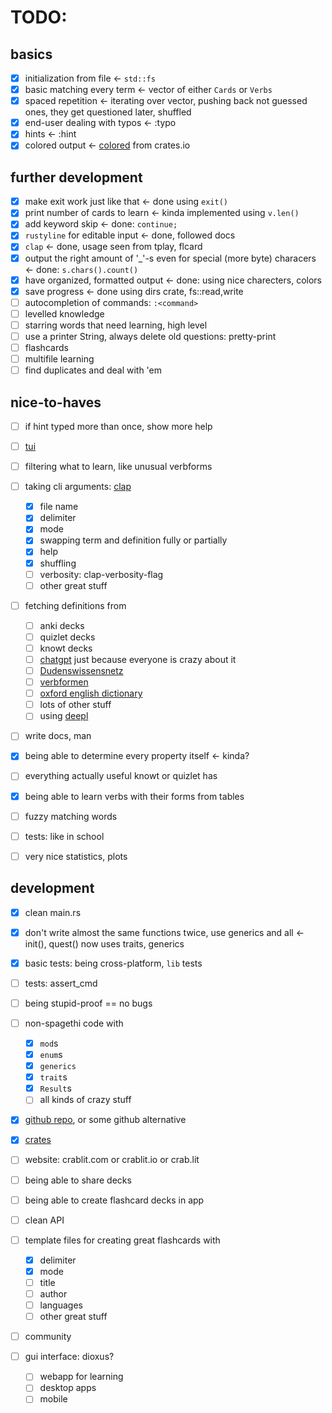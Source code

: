 # TODO:

## basics

-   [x] initialization from file <- `std::fs`
-   [x] basic matching every term <- vector of either `Cards` or `Verbs`
-   [x] spaced repetition <- iterating over vector, pushing back not guessed ones, they get questioned later, shuffled
-   [x] end-user dealing with typos <- :typo
-   [x] hints <- :hint
-   [x] colored output <- [colored](https://crates.io/crates/colored) from crates.io

## further development

-   [x] make exit work just like that <- done using `exit()`
-   [x] print number of cards to learn <- kinda implemented using `v.len()`
-   [x] add keyword skip <- done: `continue;`
-   [x] `rustyline` for editable input <- done, followed docs
-   [x] `clap` <- done, usage seen from tplay, flcard
-   [x] output the right amount of '\_'-s even for special (more byte) characers <- done: `s.chars().count()`
-   [x] have organized, formatted output <- done: using nice charecters, colors
-   [x] save progress <- done using dirs crate, fs::read,write
-   [ ] autocompletion of commands: `:<command>`
-   [ ] levelled knowledge
-   [ ] starring words that need learning, high level
-   [ ] use a printer String, always delete old questions: pretty-print
-   [ ] flashcards
-   [ ] multifile learning
-   [ ] find duplicates and deal with 'em

## nice-to-haves

-   [ ] if hint typed more than once, show more help
-   [ ] [tui](https://crates.io/crates/ratatui)
-   [ ] filtering what to learn, like unusual verbforms
-   [ ] taking cli arguments: [clap](https://crates.io/crates/clap)
    -   [x] file name
    -   [x] delimiter
    -   [x] mode
    -   [x] swapping term and definition fully or partially
    -   [x] help
    -   [x] shuffling
    -   [ ] verbosity: clap-verbosity-flag
    -   [ ] other great stuff
-   [ ] fetching definitions from

    -   [ ] anki decks
    -   [ ] quizlet decks
    -   [ ] knowt decks
    -   [ ] [chatgpt](https://chat.openai.com) just because everyone is crazy about it
    -   [ ] [Dudenswissensnetz](https://duden.de)
    -   [ ] [verbformen](https://verbformen.de)
    -   [ ] [oxford english dictionary](https://oed.com/dictionary)
    -   [ ] lots of other stuff
    -   [ ] using [deepl](https://deepl.com)

-   [ ] write docs, man
-   [x] being able to determine every property itself <- kinda?
-   [ ] everything actually useful knowt or quizlet has
-   [x] being able to learn verbs with their forms from tables
-   [ ] fuzzy matching words
-   [ ] tests: like in school
-   [ ] very nice statistics, plots

## development

-   [x] clean main.rs
-   [x] don't write almost the same functions twice, use generics and all <- init(), quest() now uses traits, generics
-   [x] basic tests: being cross-platform, `lib` tests
-   [ ] tests: assert_cmd
-   [ ] being stupid-proof == no bugs
-   [ ] non-spagethi code with

    -   [x] `mod`s
    -   [x] `enum`s
    -   [x] `generics`
    -   [x] `trait`s
    -   [x] `Result`s
    -   [ ] all kinds of crazy stuff

-   [x] [github repo](https://github.com/JeromeSchmied/crablit), or some github alternative
-   [x] [crates](https://crates.io)
-   [ ] website: crablit.com or crablit.io or crab.lit
-   [ ] being able to share decks
-   [ ] being able to create flashcard decks in app
-   [ ] clean API
-   [ ] template files for creating great flashcards with
    -   [x] delimiter
    -   [x] mode
    -   [ ] title
    -   [ ] author
    -   [ ] languages
    -   [ ] other great stuff
-   [ ] community
-   [ ] gui interface: dioxus?
    -   [ ] webapp for learning
    -   [ ] desktop apps
    -   [ ] mobile
